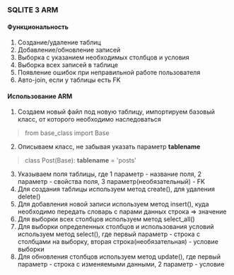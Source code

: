 ### SQLITE 3 ARM
#### Функциональность
1. Создание/удаление таблиц
2. Добавление/обновление записей
3. Выборка с указанием необходимых столбцов и условия
4. Выборка всех записей в таблице
5. Появление ошибок при неправильной работе пользователя
6. Авто-join, если у таблицы есть FK

#### Использование ARM
1. Создаем новый файл под новую таблицу, импортируем базовый класс, от которого необходимо наследоваться
>from base_class import Base
2. Описываем класс, не забывая указать параметр __tablename__
> class Post(Base):
>    __tablename__ = 'posts'
3. Указываем поля таблицы, где 1 параметр - название поля, 2 параметр - свойства поля, 3 параметр(необязательный) - FK
4. Для создания таблицы используем метод create(), для удаления delete()
5. Для добавления новой записи используем метод insert(), куда необходимо передать словарь с парами данных строка => значение
6. Для выборки всех столбцов используем метод select_all()
7. Для выборки определенных столбцов и использования условий используем метод select(), где первый параметр - строка с столбцами на выборку, вторая строка(необязательная) - условие выборки
8. Для обновления столбцов используем метод update(), где первый параметр - строка с изменяемыми данными, 2 параметр - условие



